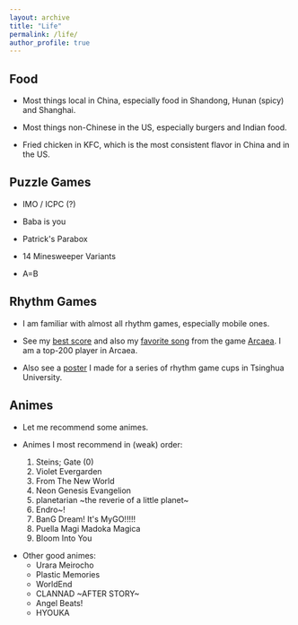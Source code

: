 ```yaml
---
layout: archive
title: "Life"
permalink: /life/
author_profile: true
---
```


## Food

- Most things local in China, especially food in Shandong, Hunan (spicy) and Shanghai.

- Most things non-Chinese in the US, especially burgers and Indian food.

- Fried chicken in KFC, which is the most consistent flavor in China and in the US.

## Puzzle Games

- IMO / ICPC (?)

- Baba is you

- Patrick's Parabox

- 14 Minesweeper Variants

- A=B

## Rhythm Games

- I am familiar with almost all rhythm games, especially mobile ones.

- See my [best score](/../images/testify.jpg) and also my [favorite song](/../images/corps.jpg) from the game [Arcaea](https://arcaea.lowiro.com/). I am a top-200 player in Arcaea. 

- Also see a [poster](/../images/tusile.pdf) I made for a series of rhythm game cups in Tsinghua University.

## Animes

- Let me recommend some animes.

- Animes I most recommend in (weak) order:
  1. Steins; Gate (0)
  2. Violet Evergarden
  3. From The New World
  4. Neon Genesis Evangelion
  5. planetarian ~the reverie of a little planet~
  6. Endro~!
  7. BanG Dream! It's MyGO!!!!!
  8. Puella Magi Madoka Magica
  9. Bloom Into You

+ Other good animes:
  - Urara Meirocho
  - Plastic Memories
  - WorldEnd
  - CLANNAD ~AFTER STORY~
  - Angel Beats!
  - HYOUKA